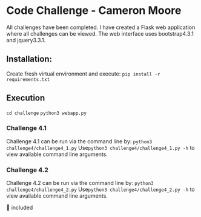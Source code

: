 # Code Challenge - Cameron Moore

All challenges have been completed. I have created a Flask web application where all challenges can be viewed. The web interface uses bootstrap4.3.1 and jquery3.3.1.

## Installation:
Create fresh virtual environment and execute:
`pip install -r requirements.txt`

## Execution
`cd challenge`
`python3 webapp.py`

### Challenge 4.1
Challenge 4.1 can be run via the command line by: `python3 challenge4/challenge4_1.py` Use`python3 challenge4/challenge4_1.py -h` to view available command line arguments.

### Challenge 4.2
Challenge 4.2 can be run via the command line by: `python3 challenge4/challenge4_2.py` Use`python3 challenge4/challenge4_2.py -h` to view available command line arguments.

:egg: included